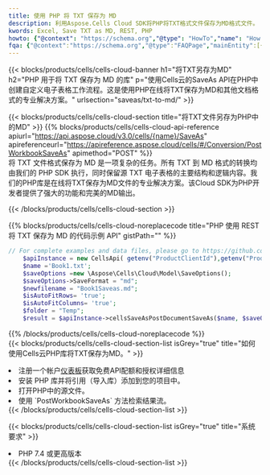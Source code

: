 ```yaml
---
title: 使用 PHP 将 TXT 保存为 MD
description: 利用Aspose.Cells Cloud SDK将PHP将TXT格式文件保存为MD格式文件。
kwords: Excel, Save TXT as MD, REST, PHP
howto: {"@context": "https://schema.org","@type": "HowTo","name": "How to save TXT as MD using the Cells Cloud PHP library.","description": "How to save TXT as MD using the Cells Cloud PHP library.","image": {"@type": "ImageObject"},"url": "/php/saveas/txt-to-md/","step": [{ "@type": "HowToStep","name": "How to save TXT as MD using the Cells Cloud PHP library. step 1", "image": {"@type": "ImageObject",},"url": "/php/saveas/txt-to-md/","text": "Register an account at <a href='https://dashboard.aspose.cloud/'>Dashboard</a> to get free API quota & authorization details",},{ "@type": "HowToStep","name": "How to save TXT as MD using the Cells Cloud PHP library. step 1", "image": {"@type": "ImageObject",},"url": "/php/saveas/txt-to-md/","text": "Install PHP library and add the reference (import the library) to your project.",},{ "@type": "HowToStep","name": "How to save TXT as MD using the Cells Cloud PHP library. step 1", "image": {"@type": "ImageObject",},"url": "/php/saveas/txt-to-md/","text": "Open the source file in PHP.",},{ "@type": "HowToStep","name": "How to save TXT as MD using the Cells Cloud PHP library. step 1", "image": {"@type": "ImageObject",},"url": "/php/saveas/txt-to-md/","text": "Use the `PostWorkbookSaveAs` method to retrieve the resulting stream.",}, ],"supply": {"@type": "HowToSupply","name": "document"},"tool": [{"@type": "HowToTool","name": "phpstorm, Visual Studio Code, Eclipse"},{"@type": "HowToTool","name": "Aspose Cells"}],"totalTime": "PT6M"}
fqa: {"@context":"https://schema.org","@type":"FAQPage","mainEntity":[{"@type":"Question","name":"Why save file as other formats file in C# using REST API?","acceptedAnswer":{"@type":"Answer","text":"Documents are encoded in many ways, and some files may be incompatible with the software you use. To open and read such files, just save them as appropriate file formats.<br/><ol><li>Install .NET SDK and add the reference (import the library) to your project.</li><li>Open the source file in C# using REST API.</li><li>Call the PostWorkbookSaveAsRequest() method, passing an output filename with required extension.</li><li>Get the result of save as a separate file.</li></ol>"}},{"@type":"Question","name":"What file formats can I save as with your C# library?","acceptedAnswer":{"@type":"Answer","text":"We support a variety of file formats for conversion using .NET library, including XLSX, Excel, xls , PDF, CSV, HTML, Markdown, XML, PNG, JPG, TIFF, Json, TXT and many more."}},{"@type":"Question","name":"What is the maximum allowed file size for conversion using this .NET library?","acceptedAnswer":{"@type":"Answer","text":"There are no file size limits for format conversions using .NET library."}}]}
---
```

{{< blocks/products/cells/cells-cloud-banner h1="将TXT另存为MD" h2="PHP 用于将 TXT 保存为 MD 的库" p="使用Cells云的SaveAs API在PHP中创建自定义电子表格工作流程。这是使用PHP在线将TXT保存为MD和其他文档格式的专业解决方案。" urlsection="saveas/txt-to-md/" >}}

{{< blocks/products/cells/cells-cloud-section title="将TXT文件另存为PHP中的MD" >}}
{{% blocks/products/cells/cells-cloud-api-reference apiurl="https://api.aspose.cloud/v3.0/cells/{name}/SaveAs" apireferenceurl="https://apireference.aspose.cloud/cells/#/Conversion/PostWorkbookSaveAs" apimethod="POST" %}}
<br/>
将 TXT 文件格式保存为 MD 是一项复杂的任务。所有 TXT 到 MD 格式的转换均由我们的 PHP SDK 执行，同时保留源 TXT 电子表格的主要结构和逻辑内容。我们的PHP库是在线将TXT保存为MD文件的专业解决方案。该Cloud SDK为PHP开发者提供了强大的功能和完美的MD输出。

{{< /blocks/products/cells/cells-cloud-section >}}

{{% blocks/products/cells/cells-cloud-noreplacecode title="PHP 使用 REST 将 TXT 保存为 MD 的代码示例 API" gistPath="" %}}
  
```php
// For complete examples and data files, please go to https://github.com/aspose-cells-cloud/aspose-cells-cloud-php/
    $apiInstance = new CellsApi( getenv("ProductClientId"),getenv("ProductClientSecret") );
    $name ='Book1.txt';
    $saveOptions =new \Aspose\Cells\Cloud\Model\SaveOptions();
    $saveOptions->SaveFormat = "md";
    $newfilename = "Book1Saveas.md";
    $isAutoFitRows= 'true';
    $isAutoFitColumns= 'true';
    $folder = "Temp";
    $result = $apiInstance->cellsSaveAsPostDocumentSaveAs($name, $saveOptions, $newfilename,$isAutoFitRows, $isAutoFitColumns, $folder);
```
  
{{% /blocks/products/cells/cells-cloud-noreplacecode %}}
<br/>
{{< blocks/products/cells/cells-cloud-section-list isGrey="true" title="如何使用Cells云PHP库将TXT保存为MD。" >}}
<li>注册一个帐户<a href="https://dashboard.aspose.cloud/">仪表板</a>获取免费API配额和授权详细信息</li>
<li>安装 PHP 库并将引用（导入库）添加到您的项目中。</li>
<li>打开PHP中的源文件。</li>
<li>使用 `PostWorkbookSaveAs` 方法检索结果流。</li>
{{< /blocks/products/cells/cells-cloud-section-list >}}

{{< blocks/products/cells/cells-cloud-section-list isGrey="true" title="系统要求" >}}
<li>PHP 7.4 或更高版本</li>
{{< /blocks/products/cells/cells-cloud-section-list >}}
